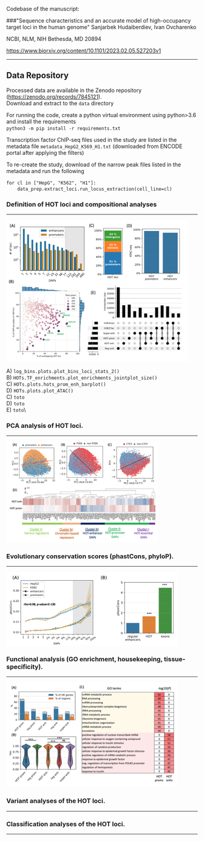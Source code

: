 Codebase of the manuscript:

###"Sequence characteristics and an accurate model of high-occupancy target loci in the human genome" 
Sanjarbek Hudaiberdiev, Ivan Ovcharenko 

NCBI, NLM, NIH
Bethesda, MD 20894

https://www.biorxiv.org/content/10.1101/2023.02.05.527203v1
*********

Data Repository
-------

Processed data are available in the Zenodo repository (https://zenodo.org/records/7845121).  
Download and extract to the `data` directory

For running the code, create a python virtual environment using python>3.6 and install the requirements\
`python3 -m pip install -r requirements.txt`

Transcription factor ChIP-seq files used in the study are listed in the metadata file `metadata_HepG2_K569_H1.txt` (downloaded from ENCODE portal after applying the filters) 

To re-create the study, download of the narrow peak files listed in the metadata and run the following 

```
for cl in ["HepG", "K562", "H1"]:
    data_prep.extract_loci.run_locus_extraction(cell_line=cl)
```

### Definition of HOT loci and compositional analyses
***

<img src="./data/Figure1.png" width="480">

A) `log_bins.plots.plot_bins_loci_stats_2()`\
B) `HOTs.TF_enrichments.plot_enrichments_jointplot_size()`\
C) `HOTs.plots.hots_prom_enh_barplot()`\
D) `HOTs.plots.plot_ATAC()`\
C) `toto`\
D) `toto`\
E) `toto`\
### PCA analysis of HOT loci.
***

<img src="./data/Figure2.png" width="400">

### Evolutionary conservation scores (phastCons, phyloP).
***

<img src="./data/Figure3.png" width="450">

### Functional analysis (GO enrichment, housekeeping, tissue-specificity).
***

<img src="./data/Figure4.png" width="450">

### Variant analyses of the HOT loci.
***


### Classification analyses of the HOT loci.
***


